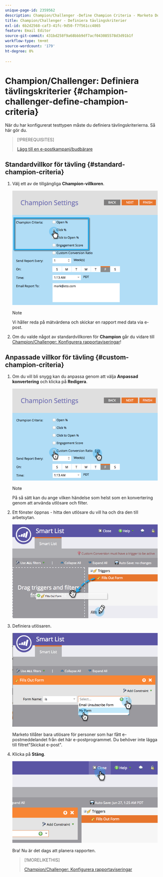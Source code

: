 ```yaml
---
unique-page-id: 2359562
description: Champion/Challenger -Define Champion Criteria - Marketo Docs - Product Documentation
title: Champion/Challenger - Definiera tävlingskriterier
exl-id: 6b2d2568-caf3-41fc-9d50-f7f561cc4865
feature: Email Editor
source-git-commit: 431bd258f9a68bbb9df7acf043085578d3d91b1f
workflow-type: tm+mt
source-wordcount: '179'
ht-degree: 0%

---
```


# Champion/Challenger: Definiera tävlingskriterier {#champion-challenger-define-champion-criteria}

När du har konfigurerat testtypen måste du definiera tävlingskriterierna. Så här gör du.

>[!PREREQUISITES]
>
>[Lägg till en e-postkampanj/budbärare](/help/marketo/product-docs/email-marketing/general/functions-in-the-editor/email-tests-champion-challenger/add-an-email-champion-challenger.md)

## Standardvillkor för tävling {#standard-champion-criteria}

1. Välj ett av de tillgängliga **Champion-villkoren**.

   ![](assets/image2014-9-15-13-3a1-3a15.png)

   >[!NOTE]
   >
   >Vi håller reda på mätvärdena och skickar en rapport med data via e-post.

1. Om du valde något av standardvillkoren för **Champion** går du vidare till [Champion/Challenger: Konfigurera rapportaviseringar](/help/marketo/product-docs/email-marketing/general/functions-in-the-editor/email-tests-champion-challenger/champion-challenger-configure-report-alerts.md)!

## Anpassade villkor för tävling {#custom-champion-criteria}

1. Om du vill bli snygg kan du anpassa genom att välja **Anpassad konvertering** och klicka på **Redigera**.

   ![](assets/image2014-9-15-13-3a2-3a52.png)

   >[!NOTE]
   >
   >På så sätt kan du ange vilken händelse som helst som en konvertering genom att använda utlösare och filter.

1. Ett fönster öppnas - hitta den utlösare du vill ha och dra den till arbetsytan.

   ![](assets/image2014-9-15-13-3a3-3a38.png)

1. Definiera utlösaren.

   ![](assets/image2014-9-15-13-3a3-3a54.png)

   Marketo tillåter bara utlösare för personer som har fått e-postmeddelandet från det här e-postprogrammet. Du behöver inte lägga till filtret&quot;Skickat e-post&quot;.

1. Klicka på **Stäng**.

   ![](assets/image2014-9-15-13-3a4-3a7.png)

   Bra! Nu är det dags att planera rapporten.

   >[!MORELIKETHIS]
   >
   >[Champion/Challenger: Konfigurera rapportaviseringar](/help/marketo/product-docs/email-marketing/general/functions-in-the-editor/email-tests-champion-challenger/champion-challenger-configure-report-alerts.md)
